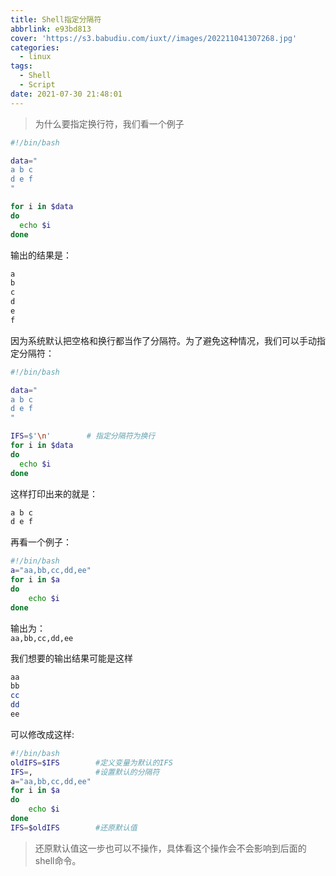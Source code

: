 ```yaml
---
title: Shell指定分隔符
abbrlink: e93bd813
cover: 'https://s3.babudiu.com/iuxt//images/202211041307268.jpg'
categories:
  - linux
tags:
  - Shell
  - Script
date: 2021-07-30 21:48:01
---
```


> 为什么要指定换行符，我们看一个例子

```bash
#!/bin/bash

data="
a b c
d e f
"

for i in $data
do
  echo $i
done
```

输出的结果是：

```bash
a
b
c
d
e
f
```

因为系统默认把空格和换行都当作了分隔符。为了避免这种情况，我们可以手动指定分隔符：

```bash
#!/bin/bash

data="
a b c
d e f
"

IFS=$'\n'        # 指定分隔符为换行
for i in $data
do
  echo $i
done
```

这样打印出来的就是：

```bash
a b c
d e f
```

再看一个例子：

```bash
#!/bin/bash
a="aa,bb,cc,dd,ee"
for i in $a
do
    echo $i
done
```

输出为：  
`aa,bb,cc,dd,ee`

我们想要的输出结果可能是这样

```bash
aa
bb
cc
dd
ee
```

可以修改成这样:

```bash
#!/bin/bash
oldIFS=$IFS        #定义变量为默认的IFS
IFS=,              #设置默认的分隔符
a="aa,bb,cc,dd,ee"
for i in $a
do
    echo $i
done
IFS=$oldIFS        #还原默认值
```

>还原默认值这一步也可以不操作，具体看这个操作会不会影响到后面的shell命令。
